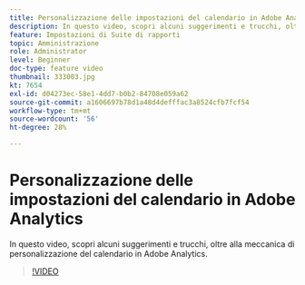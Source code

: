 ```yaml
---
title: Personalizzazione delle impostazioni del calendario in Adobe Analytics
description: In questo video, scopri alcuni suggerimenti e trucchi, oltre alla meccanica di personalizzazione del calendario in Adobe Analytics.
feature: Impostazioni di Suite di rapporti
topic: Amministrazione
role: Administrator
level: Beginner
doc-type: feature video
thumbnail: 333003.jpg
kt: 7654
exl-id: d04273ec-58e1-4dd7-b0b2-84708e059a62
source-git-commit: a1606697b78d1a48d4defffac3a8524cfb7fcf54
workflow-type: tm+mt
source-wordcount: '56'
ht-degree: 28%

---
```


# Personalizzazione delle impostazioni del calendario in Adobe Analytics

In questo video, scopri alcuni suggerimenti e trucchi, oltre alla meccanica di personalizzazione del calendario in Adobe Analytics.

>[!VIDEO](https://video.tv.adobe.com/v/333003/?quality=12&learn=on)
